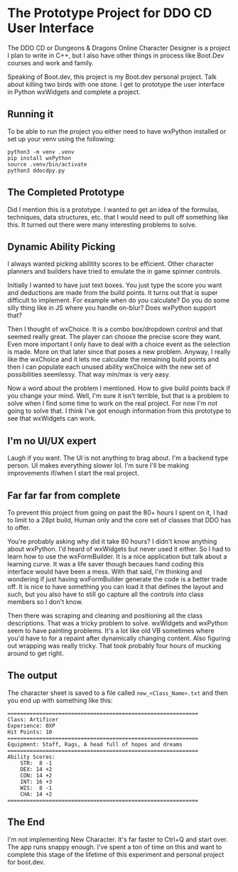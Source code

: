# The Prototype Project for DDO CD User Interface 
The DDO CD or Dungeons & Dragons Online Character Designer
is a project I plan to write in C++, but I also have other
things in process like Boot.Dev courses and work and family.

Speaking of Boot.dev, this project is my Boot.dev personal
project. Talk about killing two birds with one stone. I get 
to prototype the user interface in Python wxWidgets and complete
a project.

## Running it 
To be able to run the project you either need to have wxPython
installed or set up your venv using the following:

```
python3 -m venv .venv
pip install wxPython
source .venv/bin/activate
python3 ddocdpy.py
```
## The Completed Prototype
Did I mention this is a prototype. I wanted to get an idea of
the formulas, techniques, data structures, etc. that I would
need to pull off something like this. It turned out there were
many interesting problems to solve.

## Dynamic Ability Picking
I always wanted picking abilitity scores to be efficient. Other
character planners and builders have tried to emulate the in game
spinner controls.

Initially I wanted to have just text boxes. You
just type the score you want and deductions are made from the build
points. It turns out that is super difficult to implement. For example
when do you calculate? Do you do some silly thing like in JS where you
handle on-blur? Does wxPython support that?

Then I thought of wxChoice. It is a combo box/dropdown control and that
seemed really great. The player can choose the precise score they want.
Even more important I only have to deal with a choice event as the
selection is made. More on that later since that poses a new problem.
Anyway, I really like the wxChoice and it lets me calculate the remaining
build points and then I can populate each unused ability wxChoice with
the new set of possibilities seemlessy. That way min/max is very easy.

Now a word about the problem I mentioned. How to give build points back
if you change your mind. Well, I'm sure it isn't terrible, but that is
a problem to solve when I find some time to work on the real project.
For now I'm not going to solve that. I think I've got enough information
from this prototype to see that wxWidgets can work.

## I'm no UI/UX expert
Laugh if you want. The UI is not anything to brag about. I'm a backend
type person. UI makes everything slower lol. I'm sure I'll be making
improvements if/when I start the real project.

## Far far far from complete
To prevent this project from going on past the 80+ hours I spent on it,
I had to limit to a 28pt build, Human only and the core set of classes
that DDO has to offer.

You're probably asking why did it take 80 hours? I didn't know anything
about wxPython. I'd heard of wxWidgets but never used it either. So I had
to learn how to use the wxFormBuilder. It is a nice application but talk
about a learning curve. It was a life saver though becaues hand coding this
interface would have been a mess. With that said, I'm thinking and wondering
if just having wxFormBuilder generate the code is a better trade off. It
is nice to have something you can load it that defines the layout and such,
but you also have to still go capture all the controls into class members so
I don't know.

Then there was scraping and cleaning and positioning all the class descriptions.
That was a tricky problem to solve. wxWidgets and wxPython seem to have painting
problems. It's a lot like old VB sometimes where you'd have to for a repaint after
dynamically changing content. Also figuring out wrapping was really tricky. That
took probably four hours of mucking around to get right.

## The output
The character sheet is saved to a file called `new_<Class_Name>.txt` and then
you end up with something like this:

```
============================================================
Class: Artificer
Experience: 0XP
Hit Points: 10
============================================================
Equipment: Staff, Rags, A head full of hopes and dreams
============================================================
Ability Scores:
    STR:  8 -1 
    DEX: 14 +2 
    CON: 14 +2 
    INT: 16 +3 
    WIS:  8 -1 
    CHA: 14 +2 
============================================================
```

## The End
I'm not implementing New Character. It's far faster to Ctrl+Q and start over. The
app runs snappy enough. I've spent a ton of time on this and want to complete this
stage of the lifetime of this experiment and personal project for boot.dev.
